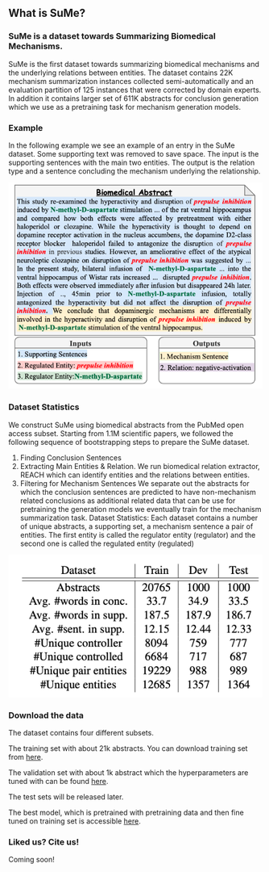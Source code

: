 ## What is SuMe?
### SuMe is a dataset towards Summarizing Biomedical Mechanisms.

<!-- You can find our paper [here](Link)  -->

<!-- Mohaddeseh Bastan, Nishant Shankar, Mihai Surdeanu, Niranjan Balasubramanian.  -->

SuMe is the first dataset towards summarizing biomedical mechanisms and the underlying relations between entities. The dataset contains 22K mechanism summarization instances collected semi-automatically and an evaluation partition of 125 instances that were corrected by domain experts. In addition it contains larger set of 611K abstracts for conclusion generation which we use as a pretraining task for mechanism generation models.

### Example
In the following example we see an example of an entry in the SuMe dataset. Some supporting text was removed to save space. The input is the supporting sentences with the main two entities. The output is the relation type and a sentence concluding the mechanism underlying the relationship.


<img src="assets/img/example.png" alt="Image of SuMe stats"/>

### Dataset Statistics

We construct SuMe using biomedical abstracts from the PubMed open access subset. Starting from 1.1M scientific papers, we followed the following sequence of bootstrapping steps to prepare the SuMe dataset. 
1. Finding Conclusion Sentences
2. Extracting Main Entities & Relation. We run biomedical relation extractor, REACH which can identify entities and the relations between entities.
3. Filtering for Mechanism Sentences
We separate out the abstracts for which the conclusion sentences are predicted to have non-mechanism related conclusions as additional related data that can be use for pretraining the generation models we eventually train for the mechanism summarization task. Dataset Statistics: Each dataset contains a number of unique abstracts, a supporting set, a mechanism sentence a pair of entities. The first entity is called the regulator entity (regulator) and the second one is called the regulated entity (regulated)

<img src="assets/img/stats.png" alt="Image of SuMe stats"/>


### Download the data
The dataset contains four different subsets. 

The training set with about 21k abstracts. You can download training set from <a href="/home/mbastan/XP/ie_t5/generation_out_dev_v8/afterpretrain_pretrain_all_3/0">here</a>.

The validation set with about 1k abstract which the hyperparameters are tuned with can be found <a href="https://drive.google.com/file/d/1RKvoQqpHrOoOnLgizr9YtTIsioCHTRRl/view?usp=sharing">here</a>. 

The test sets will be released later.

The best model, which is pretrained with pretraining data and then fine tuned on training set is accessible <a href="https://drive.google.com/drive/folders/1yKqB-2X35f3DByqwgt5CCipPt0liIQKO?usp=sharing">here</a>.


### Liked us? Cite us!
Coming soon!

